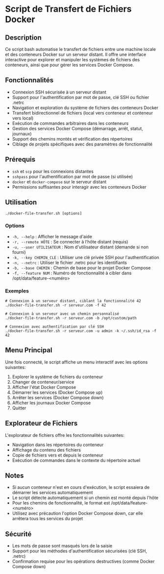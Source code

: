 # Script de Transfert de Fichiers Docker

## Description
Ce script bash automatise le transfert de fichiers entre une machine locale et des conteneurs Docker sur un serveur distant. Il offre une interface interactive pour explorer et manipuler les systèmes de fichiers des conteneurs, ainsi que pour gérer les services Docker Compose.

## Fonctionnalités
- Connexion SSH sécurisée à un serveur distant
- Support pour l'authentification par mot de passe, clé SSH ou fichier .netrc
- Navigation et exploration du système de fichiers des conteneurs Docker
- Transfert bidirectionnel de fichiers (local vers conteneur et conteneur vers local)
- Exécution de commandes arbitraires dans les conteneurs
- Gestion des services Docker Compose (démarrage, arrêt, statut, journaux)
- Support des chemins montés et vérification des répertoires
- Ciblage de projets spécifiques avec des paramètres de fonctionnalité

## Prérequis
- `ssh` et `scp` pour les connexions distantes
- `sshpass` pour l'authentification par mot de passe (si utilisée)
- `docker` et `docker-compose` sur le serveur distant
- Permissions suffisantes pour interagir avec les conteneurs Docker

## Utilisation
```
./docker-file-transfer.sh [options]
```

### Options
- `-h, --help` : Afficher le message d'aide
- `-r, --remote HÔTE` : Se connecter à l'hôte distant (requis)
- `-u, --user UTILISATEUR` : Nom d'utilisateur distant (demande si non fourni)
- `-k, --key CHEMIN_CLÉ` : Utiliser une clé privée SSH pour l'authentification
- `-n, --netrc` : Utiliser le fichier .netrc pour les identifiants
- `-b, --base CHEMIN` : Chemin de base pour le projet Docker Compose
- `-f, --feature NUM` : Numéro de fonctionnalité à cibler dans /opt/data/feature-<numéro>

### Exemples
```
# Connexion à un serveur distant, ciblant la fonctionnalité 42
./docker-file-transfer.sh -r serveur.com -f 42

# Connexion à un serveur avec un chemin personnalisé
./docker-file-transfer.sh -r serveur.com -b /opt/custom/path

# Connexion avec authentification par clé SSH
./docker-file-transfer.sh -r serveur.com -u admin -k ~/.ssh/id_rsa -f 42
```

## Menu Principal
Une fois connecté, le script affiche un menu interactif avec les options suivantes:
1. Explorer le système de fichiers du conteneur
2. Changer de conteneur/service
3. Afficher l'état Docker Compose
4. Démarrer les services (Docker Compose up)
5. Arrêter les services (Docker Compose down)
6. Afficher les journaux Docker Compose
0. Quitter

## Explorateur de Fichiers
L'explorateur de fichiers offre les fonctionnalités suivantes:
- Navigation dans les répertoires du conteneur
- Affichage du contenu des fichiers
- Copie de fichiers vers et depuis le conteneur
- Exécution de commandes dans le contexte du répertoire actuel

## Notes
- Si aucun conteneur n'est en cours d'exécution, le script essaiera de démarrer les services automatiquement
- Le script détecte automatiquement si un chemin est monté depuis l'hôte
- Pour les chemins de fonctionnalité, le format est /opt/data/feature-<numéro>
- Utilisez avec précaution l'option Docker Compose down, car elle arrêtera tous les services du projet

## Sécurité
- Les mots de passe sont masqués lors de la saisie
- Support pour les méthodes d'authentification sécurisées (clé SSH, .netrc)
- Confirmation requise pour les opérations destructives (comme Docker Compose down)